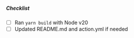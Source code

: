 ##### Checklist

-   [ ] Ran `yarn build` with Node v20
-   [ ] Updated README.md and action.yml if needed
